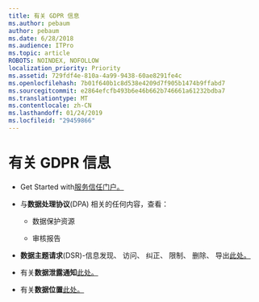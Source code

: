 ```yaml
---
title: 有关 GDPR 信息
ms.author: pebaum
author: pebaum
ms.date: 6/28/2018
ms.audience: ITPro
ms.topic: article
ROBOTS: NOINDEX, NOFOLLOW
localization_priority: Priority
ms.assetid: 729fdf4e-810a-4a99-9438-60ae8291fe4c
ms.openlocfilehash: 7b01f640b1c8d538e4209d7f905b1474b9ffabd7
ms.sourcegitcommit: e2864efcfb493b6e46b662b746661a61232bdba7
ms.translationtype: MT
ms.contentlocale: zh-CN
ms.lasthandoff: 01/24/2019
ms.locfileid: "29459866"
---
```

# <a name="information-about-gdpr"></a>有关 GDPR 信息

- Get Started with[服务信任门户。](https://servicetrust.microsoft.com/ViewPage/GDPRGetStarted)
    
- 与**数据处理协议**(DPA) 相关的任何内容，查看： 
    
  - 数据保护资源
    
  - 审核报告
    
- **数据主题请求**(DSR)-信息发现、 访问、 纠正、 限制、 删除、 导出[此处。](https://docs.microsoft.com/en-us/microsoft-365/compliance/gdpr-dsr-office365)
    
- 有关**数据泄露通知**[此处。](https://servicetrust.microsoft.com/ViewPage/GDPRBreach)
    
- 有关**数据位置**[此处。](https://products.office.com/en-us/where-is-your-data-located?ms.officeurl=datamaps&amp;geo=All#All)
    

